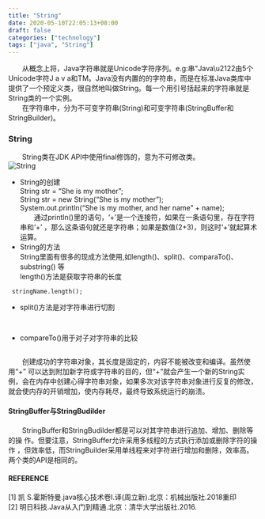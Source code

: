 ```yaml
---
title: "String"
date: 2020-05-10T22:05:13+08:00
draft: false 
categories: ["technology"]
tags: ["java", "String"]
---
```


&emsp;&emsp;从概念上将，Java字符串就是Unicode字符序列。e.g:串"Java\u2122由5个Unicode字符J a v a和TM。Java没有内置的的字符串，而是在标准Java类库中提供了一个预定义类，很自然地叫做String。每一个用引号括起来的字符串就是String类的一个实例。    
&emsp;&emsp;在字符串中，分为不可变字符串(String)和可变字符串(StringBuffer和StringBuilder)。 

### String  
&emsp;&emsp;String类在JDK API中使用final修饰的，意为不可修改类。  
![String](https://leidu.github.io/blogs/image/java/String.png)
* String的创建  
    String str = “She is my mother”;  
    String str = new String(“She is my mother”);  
    System.out.println(“She is my mother, and her name” + name);  
&emsp;&emsp;通过println()里的语句，‘+’是一个连接符，如果在一条语句里，存在字符串和‘+’ ，那么这条语句就还是字符串；如果是数值(2+3)，则这时‘+’就起算术运算。  
* String的方法  
    String里面有很多的现成方法使用,如length()、split()、comparaTo()、substring() 等  
    length()方法是获取字符串的长度  
```
 stringName.length();  
```
* split()方法是对字符串进行切割  
```
  
```
* compareTo()用于对子对字符串的比较  
```

```
&emsp;&emsp;创建成功的字符串对象，其长度是固定的，内容不能被改变和编译。虽然使用“+” 可以达到附加新字符或字符串的目的，但“+”就会产生一个新的String实例，会在内存中创建心得字符串对象，如果多次对该字符串对象进行反复的修改，就会使内存的开销增加，使内存耗尽，最终导致系统运行的崩溃。  

#### StringBuffer与StringBudilder
&emsp;&emsp;StringBuffer和StringBudilder都是可以对其字符串进行追加、增加、删除等的操 作。但要注意，StringBuffer允许采用多线程的方式执行添加或删除字符的操作 ，但效率低，而StringBuilder采用单线程来对字符进行增加和删除，效率高。 两个类的API是相同的。

#### REFERENCE
[1] 凯 S.霍斯特曼.java核心技术卷I.译(周立新).北京：机械出版社.2018重印   
[2] 明日科技.Java从入门到精通.北京：清华大学出版社.2016.

